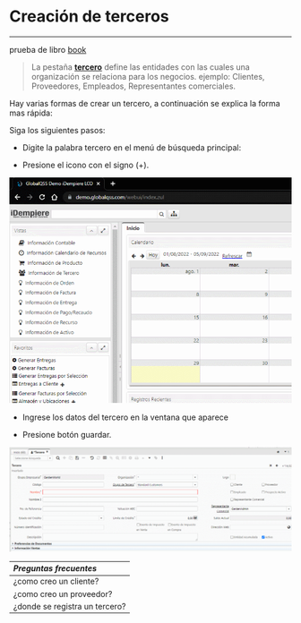 # Creación de terceros
---
prueba de libro [book](book/index.html)
>La pestaña **[tercero](https://wiki.idempiere.org/es/Configuracion_de_terceros#:~:text=Un%20tercero%20en%20iDEMPIERE%20es,informaci%C3%B3n%20en%20una%20sola%20ficha.)** define las entidades con las cuales una organización se relaciona para los negocios. ejemplo: Clientes, Proveedores, Empleados, Representantes comerciales.

Hay varias formas de crear un tercero, a continuación se explica la forma mas rápida:

Siga los siguientes pasos:
* Digite la palabra tercero en el menú de búsqueda principal: 

* Presione el icono con el signo (+).

![gif1](Gif/gif1.gif)

- Ingrese los datos del tercero en la ventana que aparece 

- Presione botón guardar.

![gif2](Gif/gif2.gif)

|*Preguntas frecuentes*|
|:-|
|¿como creo un cliente?|
|¿como creo un proveedor?|
|¿donde se registra un tercero?|